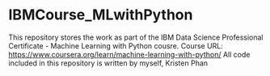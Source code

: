 # IBMCourse_MLwithPython
This repository stores the work as part of the IBM Data Science Professional Certificate - Machine Learning with Python cousre. Course URL: https://www.coursera.org/learn/machine-learning-with-python/
All code included in this repository is written by myself, Kristen Phan
